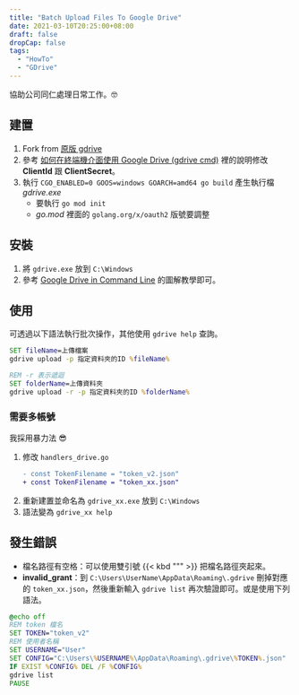 ```yaml
---
title: "Batch Upload Files To Google Drive"
date: 2021-03-10T20:25:00+08:00
draft: false
dropCap: false
tags:
  - "HowTo"
  - "GDrive"
---
```


協助公司同仁處理日常工作。🤓

## 建置

1. Fork from [原版 gdrive](https://github.com/prasmussen/gdrive)
2. 參考 [如何在終端機介面使用 Google Drive (gdrive cmd)](https://hiraku.tw/2020/01/5894/) 裡的說明修改 **ClientId** 跟 **ClientSecret**。
3. 執行 `CGO_ENABLED=0 GOOS=windows GOARCH=amd64 go build` 產生執行檔 _gdrive.exe_
   - 要執行 `go mod init`
   - _go.mod_ 裡面的 `golang.org/x/oauth2` 版號要調整

## 安裝

1. 將 `gdrive.exe` 放到 `C:\Windows`
2. 參考 [Google Drive in Command Line](https://sunxiaoshan.medium.com/google-driver-in-command-line-426c8d4031fb) 的圖解教學即可。

## 使用

可透過以下語法執行批次操作，其他使用 `gdrive help` 查詢。

```bat
SET fileName=上傳檔案
gdrive upload -p 指定資料夾的ID %fileName%

REM -r 表示遞迴
SET folderName=上傳資料夾
gdrive upload -r -p 指定資料夾的ID %folderName%
```

### 需要多帳號

我採用暴力法 😎

1. 修改 `handlers_drive.go`
   ```diff
   - const TokenFilename = "token_v2.json"
   + const TokenFilename = "token_xx.json"
   ```
2. 重新建置並命名為 `gdrive_xx.exe` 放到 `C:\Windows`
3. 語法變為 `gdrive_xx help`

## 發生錯誤

- 檔名路徑有空格：可以使用雙引號 {{< kbd "\"" >}} 把檔名路徑夾起來。
- **invalid_grant**：到 `C:\Users\UserName\AppData\Roaming\.gdrive` 刪掉對應的 `token_xx.json`，然後重新輸入 `gdrive list` 再次驗證即可。或是使用下列語法。

```bat
@echo off
REM token 檔名
SET TOKEN="token_v2"
REM 使用者名稱
SET USERNAME="User"
SET CONFIG="C:\Users\%USERNAME%\AppData\Roaming\.gdrive\%TOKEN%.json"
IF EXIST %CONFIG% DEL /F %CONFIG%
gdrive list
PAUSE
```

